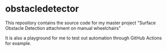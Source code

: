 # obstacledetector
This repository contains the source code for my master project "Surface Obstacle Detection attachment on manual wheelchairs"

It is also a playground for me to test out automation through GitHub Actions for example.
